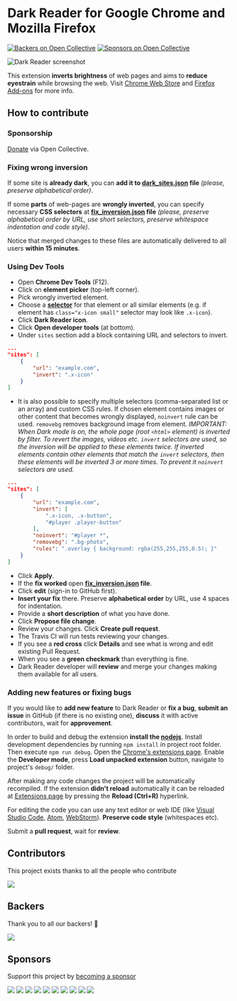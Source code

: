 Dark Reader for Google Chrome and Mozilla Firefox
================
[![Backers on Open Collective](https://opencollective.com/darkreader/backers/badge.svg)](#backers)
[![Sponsors on Open Collective](https://opencollective.com/darkreader/sponsors/badge.svg)](#sponsors) 
 
![Dark Reader screenshot](promo/screenshots/screenshot_filter.png)

This extension **inverts brightness** of web pages and aims to **reduce eyestrain** while browsing the web.
Visit [Chrome Web Store](https://chrome.google.com/webstore/detail/dark-reader/eimadpbcbfnmbkopoojfekhnkhdbieeh)
and [Firefox Add-ons](https://addons.mozilla.org/en-US/firefox/addon/darkreader/)
for more info.

## How to contribute

### Sponsorship
[Donate](https://opencollective.com/darkreader) via Open Collective.

### Fixing wrong inversion

If some site is **already dark**, you can **add it to [dark_sites.json](https://github.com/alexanderby/darkreader/blob/master/src/config/dark_sites.json) file** *(please, preserve alphabetical order)*.

If some **parts** of web-pages are **wrongly inverted**, you can specify necessary **CSS selectors** at **[fix_inversion.json](https://github.com/alexanderby/darkreader/blob/master/src/config/fix_inversion.json) file** *(please, preserve alphabetical order by URL, use short selectors, preserve whitespace indentation and code style)*.

Notice that merged changes to these files are automatically delivered to all users **within 15 minutes**.

### Using Dev Tools

- Open **Chrome Dev Tools** (F12).
- Click on **element picker** (top-left corner).
- Pick wrongly inverted element.
- Choose a **[selector](https://developer.mozilla.org/en-US/docs/Web/CSS/CSS_Selectors)** for that element or all similar elements (e.g. if element has `class="x-icon small"` selector may look like `.x-icon`).
- Click **Dark Reader icon**.
- Click **Open developer tools** (at bottom).
- Under `sites` section add a block containing URL and selectors to invert.
```json
...
"sites": [
    {
        "url": "example.com",
        "invert": ".x-icon"
    }
]
```
- It is also possible to specify multiple selectors (comma-separated list or an array) and custom CSS rules. If chosen element contains images or other content that becomes wrongly displayed, `noinvert` rule can be used. `removebg` removes background image from element.
*IMPORTANT: When Dark mode is on, the whole page (root `<html>` element) is inverted by filter. To revert the images, videos etc. `invert` selectors are used, so the inversion will be applied to these elements twice. If inverted elements contain other elements that match the `invert` selectors, then these elements will be inverted 3 or more times. To prevent it `noinvert` selectors are used.*
```json
...
"sites": [
    {
        "url": "example.com",
        "invert": [
            ".x-icon, .x-button",
            "#player .player-button"
        ],
        "noinvert": "#player *",
        "removebg": ".bg-photo",
        "rules": ".overlay { background: rgba(255,255,255,0.5); }"
    }
]
```
- Click **Apply**.
- If the **fix worked** open **[fix_inversion.json](https://github.com/alexanderby/darkreader/blob/master/src/config/fix_inversion.json) file**.
- Click **edit** (sign-in to GitHub first).
- **Insert your fix** there. Preserve **alphabetical order** by URL, use 4 spaces for indentation.
- Provide a **short description** of what you have done.
- Click **Propose file change**.
- Review your changes. Click **Create pull request**.
- The Travis CI will run tests reviewing your changes.
- If you see a **red cross** click **Details** and see what is wrong and edit existing Pull Request.
- When you see a **green checkmark** than everything is fine.
- Dark Reader developer will **review** and merge your changes making them available for all users.

### Adding new features or fixing bugs

If you would like to **add new feature** to Dark Reader or **fix a bug**, **submit an issue** in GitHub (if there is no existing one), **discuss** it with active contributors, wait for **approvement**.

In order to build and debug the extension **install the [nodejs](https://nodejs.org/)**.
Install development dependencies by running `npm install` in project root folder.
Then execute `npm run debug`.
Open the [Chrome's extensions page](https://support.google.com/chrome/answer/187443).
Enable the **Developer mode**, press **Load unpacked extension** button, navigate to project's `debug/` folder.

After making any code changes the project will be automatically recompiled.
If the extension **didn't reload** automatically it can be reloaded at [Extensions page](chrome://extensions) by pressing the **Reload (Ctrl+R)** hyperlink.

For editing the code you can use any text editor or web IDE (like [Visual Studio Code](https://code.visualstudio.com), [Atom](https://atom.io/), [WebStorm](https://www.jetbrains.com/webstorm/)).
**Preserve code style** (whitespaces etc).

Submit a **pull request**, wait for **review**.

## Contributors

This project exists thanks to all the people who contribute

<a href="graphs/contributors"><img src="https://opencollective.com/darkreader/contributors.svg?width=890&button=false" /></a>

## Backers

Thank you to all our backers! 🙏

<a href="https://opencollective.com/darkreader#backers" target="_blank"><img src="https://opencollective.com/darkreader/backers.svg?width=890"></a>

## Sponsors

Support this project by [becoming a sponsor](https://opencollective.com/darkreader#sponsor)

<a href="https://opencollective.com/darkreader/sponsor/0/website" target="_blank"><img src="https://opencollective.com/darkreader/sponsor/0/avatar.svg"></a>
<a href="https://opencollective.com/darkreader/sponsor/1/website" target="_blank"><img src="https://opencollective.com/darkreader/sponsor/1/avatar.svg"></a>
<a href="https://opencollective.com/darkreader/sponsor/2/website" target="_blank"><img src="https://opencollective.com/darkreader/sponsor/2/avatar.svg"></a>
<a href="https://opencollective.com/darkreader/sponsor/3/website" target="_blank"><img src="https://opencollective.com/darkreader/sponsor/3/avatar.svg"></a>
<a href="https://opencollective.com/darkreader/sponsor/4/website" target="_blank"><img src="https://opencollective.com/darkreader/sponsor/4/avatar.svg"></a>
<a href="https://opencollective.com/darkreader/sponsor/5/website" target="_blank"><img src="https://opencollective.com/darkreader/sponsor/5/avatar.svg"></a>
<a href="https://opencollective.com/darkreader/sponsor/6/website" target="_blank"><img src="https://opencollective.com/darkreader/sponsor/6/avatar.svg"></a>
<a href="https://opencollective.com/darkreader/sponsor/7/website" target="_blank"><img src="https://opencollective.com/darkreader/sponsor/7/avatar.svg"></a>
<a href="https://opencollective.com/darkreader/sponsor/8/website" target="_blank"><img src="https://opencollective.com/darkreader/sponsor/8/avatar.svg"></a>
<a href="https://opencollective.com/darkreader/sponsor/9/website" target="_blank"><img src="https://opencollective.com/darkreader/sponsor/9/avatar.svg"></a>
